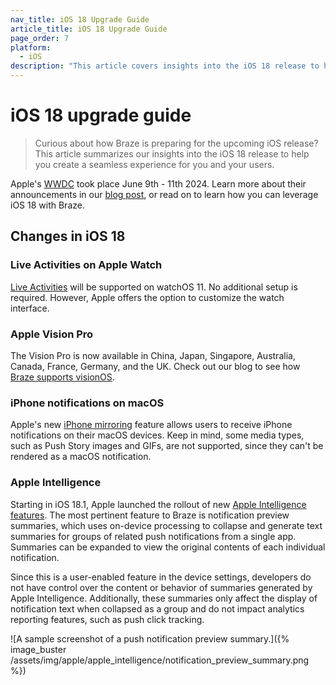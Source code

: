 ```yaml
---
nav_title: iOS 18 Upgrade Guide
article_title: iOS 18 Upgrade Guide
page_order: 7
platform: 
  - iOS
description: "This article covers insights into the iOS 18 release to help you upgrade your SDK seamlessly."
---
```


# iOS 18 upgrade guide

> Curious about how Braze is preparing for the upcoming iOS release? This article summarizes our insights into the iOS 18 release to help you create a seamless experience for you and your users.


Apple's [WWDC](https://developer.apple.com/wwdc24/) took place June 9th - 11th 2024. Learn more about their announcements in our [blog post](https://www.braze.com/resources/articles/wwdc-announcements-bring-apple-intelligence-rcs-and-more-to-ios-18), or read on to learn how you can leverage iOS 18 with Braze.

## Changes in iOS 18

### Live Activities on Apple Watch

[Live Activities](https://www.braze.com/docs/developer_guide/platform_integration_guides/swift/live_activities/live_activities) will be supported on watchOS 11. No additional setup is required. However, Apple offers the option to customize the watch interface.

### Apple Vision Pro

The Vision Pro is now available in China, Japan, Singapore, Australia, Canada, France, Germany, and the UK. Check out our blog to see how [Braze supports visionOS](https://www.braze.com/resources/articles/building-braze-a-new-era-of-customer-engagement-braze-announces-visionos-support).

### iPhone notifications on macOS

Apple's new [iPhone mirroring](https://www.apple.com/newsroom/2024/06/macos-sequoia-takes-productivity-and-intelligence-on-mac-to-new-heights/) feature allows users to receive iPhone notifications on their macOS devices. Keep in mind, some media types, such as Push Story images and GIFs, are not supported, since they can't be rendered as a macOS notification.

### Apple Intelligence

Starting in iOS 18.1, Apple launched the rollout of new [Apple Intelligence features](https://developer.apple.com/documentation/Updates/Apple-Intelligence). The most pertinent feature to Braze is notification preview summaries, which uses on-device processing to collapse and generate text summaries for groups of related push notifications from a single app. Summaries can be expanded to view the original contents of each individual notification.

Since this is a user-enabled feature in the device settings, developers do not have control over the content or behavior of summaries generated by Apple Intelligence. Additionally, these summaries only affect the display of notification text when collapsed as a group and do not impact analytics reporting features, such as push click tracking.

![A sample screenshot of a push notification preview summary.]({% image_buster /assets/img/apple/apple_intelligence/notification_preview_summary.png %})
